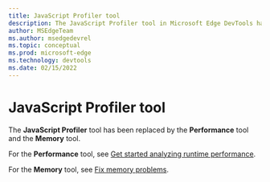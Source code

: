```yaml
---
title: JavaScript Profiler tool
description: The JavaScript Profiler tool in Microsoft Edge DevTools has been replaced by the Performance tool and the Memory tool.
author: MSEdgeTeam
ms.author: msedgedevrel
ms.topic: conceptual
ms.prod: microsoft-edge
ms.technology: devtools
ms.date: 02/15/2022
---
```

# JavaScript Profiler tool

The **JavaScript Profiler** tool has been replaced by the **Performance** tool and the **Memory** tool.

For the **Performance** tool, see [Get started analyzing runtime performance](evaluate-performance/index.md).

For the **Memory** tool, see [Fix memory problems](memory-problems/index.md).
